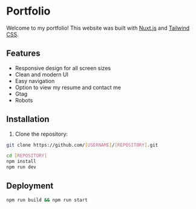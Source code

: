 # Portfolio

Welcome to my portfolio! This website was built with [Nuxt.js](https://nuxtjs.org/) and [Tailwind CSS](https://tailwindcss.com/).

## Features

- Responsive design for all screen sizes
- Clean and modern UI
- Easy navigation
- Option to view my resume and contact me
- Gtag
- Robots

## Installation

1. Clone the repository:

```bash
git clone https://github.com/[USERNAME]/[REPOSITORY].git
```

```bash
cd [REPOSITORY]
npm install
npm run dev
```

## Deployment

```bash
npm run build && npm run start
```
